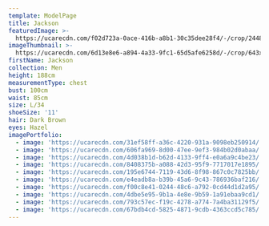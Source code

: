 ```yaml
---
template: ModelPage
title: Jackson
featuredImage: >-
  https://ucarecdn.com/f02d723a-0ace-416b-a8b1-30c35dee28f4/-/crop/2448x1286/0,105/-/preview/
imageThumbnail: >-
  https://ucarecdn.com/6d13e8e6-a894-4a33-9fc1-65d5afe6258d/-/crop/643x878/858,64/-/preview/
firstName: Jackson
collection: Men
height: 188cm
measurementType: chest
bust: 100cm
waist: 85cm
size: L/34
shoeSize: '11'
hair: Dark Brown
eyes: Hazel
imagePortfolio:
  - image: 'https://ucarecdn.com/31ef58ff-a36c-4220-931a-9098eb250914/'
  - image: 'https://ucarecdn.com/606fa969-8d00-47ee-9ef3-984b02d0abaa/'
  - image: 'https://ucarecdn.com/4d038b1d-b62d-4133-9ff4-e0a6a9c4be23/'
  - image: 'https://ucarecdn.com/8408375b-a088-42d3-95f9-7717017e1895/'
  - image: 'https://ucarecdn.com/195e6744-7119-43d6-8f98-867c0c7825bb/'
  - image: 'https://ucarecdn.com/e4eadb8a-b39b-45a6-9c43-786936baf216/'
  - image: 'https://ucarecdn.com/f00c8e41-0244-48c6-a792-0cd44d1d2a95/'
  - image: 'https://ucarecdn.com/4dbe5e95-9b1a-4e8e-9b59-1a91ebaa9cd1/'
  - image: 'https://ucarecdn.com/793c57ec-f19c-4278-a774-7a4ba31129f5/'
  - image: 'https://ucarecdn.com/67bdb4cd-5825-4871-9cdb-4363ccd5c785/'
---
```


